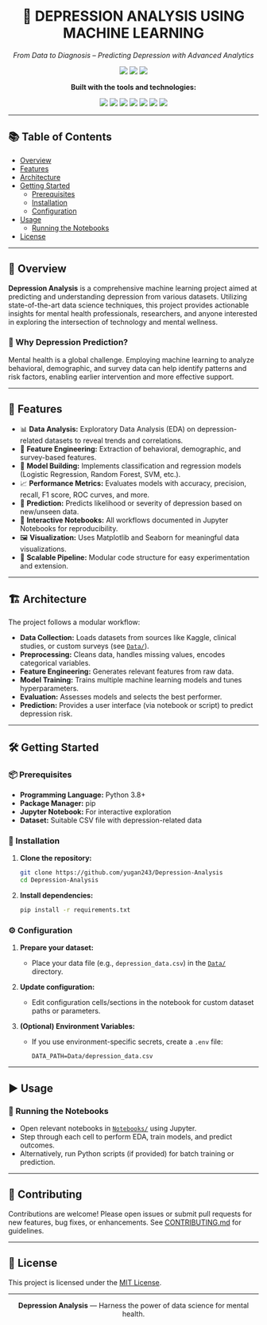 <h1 align="center">🧠 DEPRESSION ANALYSIS USING MACHINE LEARNING</h1>
<p align="center"><em>From Data to Diagnosis – Predicting Depression with Advanced Analytics</em></p>

<p align="center">
  <img src="https://img.shields.io/badge/Status-Active-green" />
  <img src="https://img.shields.io/badge/Jupyter%20Notebook-100%25-blue" />
  <img src="https://img.shields.io/badge/Language-Python-yellow" />
</p>

<p align="center"><strong>Built with the tools and technologies:</strong></p>
<p align="center">
  <img src="https://img.shields.io/badge/Python-FFD43B?logo=python&logoColor=blue" />
  <img src="https://img.shields.io/badge/Pandas-%23150458.svg?style=flat&logo=pandas&logoColor=white"/>
  <img src="https://img.shields.io/badge/Numpy-%23000000.svg?style=flat&logo=numpy&logoColor=white"/>
  <img src="https://img.shields.io/badge/Scikit--Learn-F7931E?logo=scikit-learn&logoColor=white" />
  <img src="https://img.shields.io/badge/Matplotlib-%23ffffff.svg?style=flat&logo=matplotlib&logoColor=blue"/>
  <img src="https://img.shields.io/badge/Seaborn-76b900?logo=seaborn&logoColor=white"/>
  <img src="https://img.shields.io/badge/Jupyter-FAFAFA?logo=jupyter&logoColor=orange" />
</p>

---

## 📚 Table of Contents

- [Overview](#overview)
- [Features](#features)
- [Architecture](#architecture)
- [Getting Started](#getting-started)
  - [Prerequisites](#prerequisites)
  - [Installation](#installation)
  - [Configuration](#configuration)
- [Usage](#usage)
  - [Running the Notebooks](#running-the-notebooks)
- [License](#license)

---

## 📖 Overview

**Depression Analysis** is a comprehensive machine learning project aimed at predicting and understanding depression from various datasets. Utilizing state-of-the-art data science techniques, this project provides actionable insights for mental health professionals, researchers, and anyone interested in exploring the intersection of technology and mental wellness.

### 🤔 Why Depression Prediction?

Mental health is a global challenge. Employing machine learning to analyze behavioral, demographic, and survey data can help identify patterns and risk factors, enabling earlier intervention and more effective support.

---

## 🚀 Features

- 📊 **Data Analysis:** Exploratory Data Analysis (EDA) on depression-related datasets to reveal trends and correlations.
- 🧬 **Feature Engineering:** Extraction of behavioral, demographic, and survey-based features.
- 🤖 **Model Building:** Implements classification and regression models (Logistic Regression, Random Forest, SVM, etc.).
- 📈 **Performance Metrics:** Evaluates models with accuracy, precision, recall, F1 score, ROC curves, and more.
- 🎯 **Prediction:** Predicts likelihood or severity of depression based on new/unseen data.
- 🧪 **Interactive Notebooks:** All workflows documented in Jupyter Notebooks for reproducibility.
- 🖼️ **Visualization:** Uses Matplotlib and Seaborn for meaningful data visualizations.
- 🔄 **Scalable Pipeline:** Modular code structure for easy experimentation and extension.

---

## 🏗️ Architecture

The project follows a modular workflow:

- **Data Collection:** Loads datasets from sources like Kaggle, clinical studies, or custom surveys (see [`Data/`](Data/)).
- **Preprocessing:** Cleans data, handles missing values, encodes categorical variables.
- **Feature Engineering:** Generates relevant features from raw data.
- **Model Training:** Trains multiple machine learning models and tunes hyperparameters.
- **Evaluation:** Assesses models and selects the best performer.
- **Prediction:** Provides a user interface (via notebook or script) to predict depression risk.

---

## 🛠️ Getting Started

### 📦 Prerequisites

- **Programming Language:** Python 3.8+
- **Package Manager:** pip
- **Jupyter Notebook:** For interactive exploration
- **Dataset:** Suitable CSV file with depression-related data

### 💾 Installation

1. **Clone the repository:**
   ```bash
   git clone https://github.com/yugan243/Depression-Analysis
   cd Depression-Analysis
   ```

2. **Install dependencies:**
   ```bash
   pip install -r requirements.txt
   ```

### ⚙️ Configuration

1. **Prepare your dataset:**
   - Place your data file (e.g., `depression_data.csv`) in the [`Data/`](Data/) directory.

2. **Update configuration:**
   - Edit configuration cells/sections in the notebook for custom dataset paths or parameters.

3. **(Optional) Environment Variables:**
   - If you use environment-specific secrets, create a `.env` file:
     ```
     DATA_PATH=Data/depression_data.csv
     ```

---

## ▶️ Usage

### 🏃 Running the Notebooks

- Open relevant notebooks in [`Notebooks/`](Notebooks/) using Jupyter.
- Step through each cell to perform EDA, train models, and predict outcomes.
- Alternatively, run Python scripts (if provided) for batch training or prediction.

---

## 🤝 Contributing

Contributions are welcome! Please open issues or submit pull requests for new features, bug fixes, or enhancements. See [CONTRIBUTING.md](CONTRIBUTING.md) for guidelines.

---

## 📜 License

This project is licensed under the [MIT License](LICENSE).

---

<p align="center"><strong>Depression Analysis</strong> — Harness the power of data science for mental health.</p>
